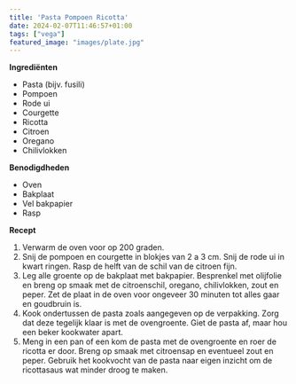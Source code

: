 ```yaml
---
title: 'Pasta Pompoen Ricotta'
date: 2024-02-07T11:46:57+01:00
tags: ["vega"]
featured_image: "images/plate.jpg"
---
```


**Ingrediënten**
- Pasta (bijv. fusili)
- Pompoen
- Rode ui
- Courgette
- Ricotta
- Citroen
- Oregano
- Chilivlokken

**Benodigdheden**
- Oven
- Bakplaat
- Vel bakpapier
- Rasp

**Recept**
1. Verwarm de oven voor op 200 graden.
2. Snij de pompoen en courgette in blokjes van 2 a 3 cm. Snij de rode ui in kwart ringen. Rasp de helft van de schil van de citroen fijn.
3. Leg alle groente op de bakplaat met bakpapier. Besprenkel met olijfolie en breng op smaak met de citroenschil, oregano, chilivlokken, zout en peper. Zet de plaat in de oven voor ongeveer 30 minuten tot alles gaar en goudbruin is.
4. Kook ondertussen de pasta zoals aangegeven op de verpakking. Zorg dat deze tegelijk klaar is met de ovengroente. Giet de pasta af, maar hou een beker kookwater apart.
5. Meng in een pan of een kom de pasta met de ovengroente en roer de ricotta er door. Breng op smaak met citroensap en eventueel zout en peper. Gebruik het kookvocht van de pasta naar eigen inzicht om de ricottasaus wat minder droog te maken.